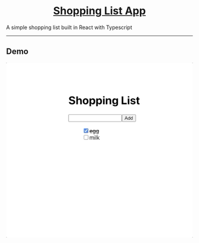 <h1 align="center">
  <a href="https://movie-app-fe361.web.app/">
    Shopping List App
  </a>
</h1>
A simple shopping list built in React with Typescript
<hr/>

## Demo
<div style="margin-top: 5px; margin-bottom: 15px;">
  <img src="public/shoppinglist.gif"/>
</div>


